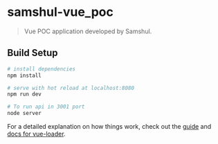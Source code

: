 # samshul-vue_poc

> Vue POC application developed by Samshul.

## Build Setup

``` bash
# install dependencies
npm install

# serve with hot reload at localhost:8080
npm run dev

# To run api in 3001 port
node server

```

For a detailed explanation on how things work, check out the [guide](http://vuejs-templates.github.io/webpack/) and [docs for vue-loader](http://vuejs.github.io/vue-loader).
